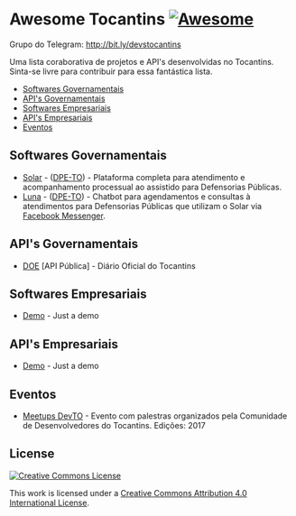 # Awesome Tocantins [![Awesome](https://cdn.rawgit.com/sindresorhus/awesome/d7305f38d29fed78fa85652e3a63e154dd8e8829/media/badge.svg)](https://github.com/sindresorhus/awesome)

Grupo do Telegram: http://bit.ly/devstocantins

Uma lista coraborativa de projetos e API's desenvolvidas no Tocantins. Sinta-se livre para contribuir para essa fantástica lista.

* [Softwares Governamentais](#softwares-governamentais)
* [API's Governamentais](#apis-governamentais)
* [Softwares Empresariais](#softwares-empresariais)
* [API's Empresariais](#apis-empresariais)
* [Eventos](#eventos)

## Softwares Governamentais

* [Solar](https://solar.defensoria.to.def.br) - ([DPE-TO](http://defensoria.to.def.br)) - Plataforma completa para atendimento e acompanhamento processual ao assistido para Defensorias Públicas.
* [Luna](https://luna.defensoria.to.def.br) - ([DPE-TO](http://defensoria.to.def.br)) - Chatbot para agendamentos e consultas à atendimentos para Defensorias Públicas que utilizam o Solar via [Facebook Messenger](https://m.me/DefensoriaTO).

## API's Governamentais

* [DOE](https://diariooficial.to.gov.br/api.json) [API Pública] - Diário Oficial do Tocantins


## Softwares Empresariais

* [Demo](http://demo.org/) - Just a demo

## API's Empresariais

* [Demo](http://demo.org/) - Just a demo

## Eventos

* [Meetups DevTO](http://https://goo.gl/G0xsvF) - Evento com palestras organizados pela Comunidade de Desenvolvedores do Tocantins. Edições: 2017

## License

[![Creative Commons License](http://i.creativecommons.org/l/by/4.0/88x31.png)](http://creativecommons.org/licenses/by/4.0/)

This work is licensed under a [Creative Commons Attribution 4.0 International License](http://creativecommons.org/licenses/by/4.0/).
